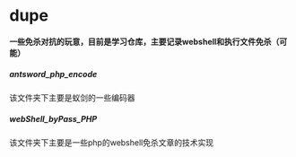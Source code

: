# dupe
**一些免杀对抗的玩意，目前是学习仓库，主要记录webshell和执行文件免杀（可能）**



##### antsword_php_encode

该文件夹下主要是蚁剑的一些编码器

##### webShell_byPass_PHP

该文件夹下主要是一些php的webshell免杀文章的技术实现